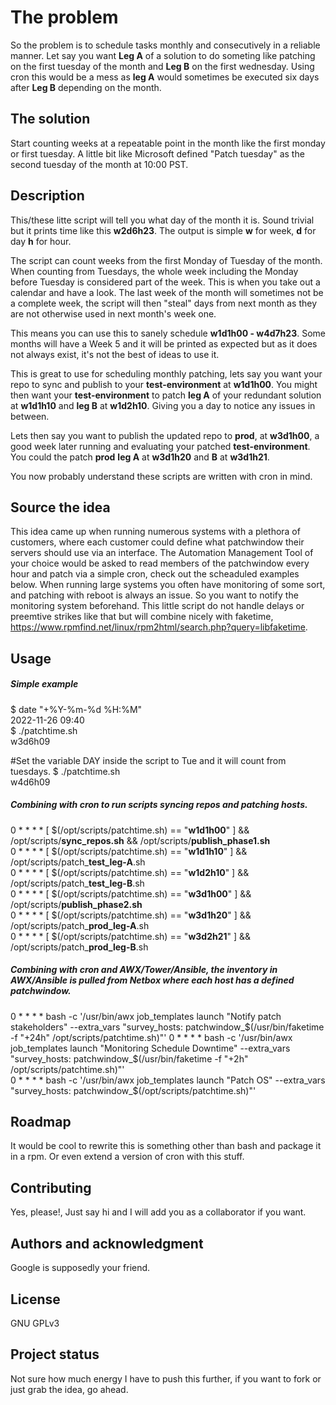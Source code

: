 # The problem
So the problem is to schedule tasks monthly and consecutively in a reliable manner. Let say you want **Leg A** of a solution to do someting like patching on the first tuesday of the month and **Leg B** on the first wednesday. Using cron this would be a mess as **leg A** would sometimes be executed six days after **Leg B** depending on the month.

## The solution
Start counting weeks at a repeatable point in the month like the first monday or first tuesday. A little bit like Microsoft defined "Patch tuesday" as the second tuesday of the month at 10:00 PST.

## Description
This/these litte script will tell you what day of the month it is. Sound trivial but it prints time like this **w2d6h23**. The output is simple **w** for week, **d** for day **h** for hour.

The script can count weeks from the first Monday of Tuesday of the month. When counting from Tuesdays, the whole week including the Monday before Tuesday is considered part of the week. This is when you take out a calendar and have a look. The last week of the month will sometimes not be a complete week, the script will then "steal" days from next month as they are not otherwise used in next month's week one.

This means you can use this to sanely schedule **w1d1h00 - w4d7h23**. Some months will have a Week 5 and it will be printed as expected but as it does not always exist, it's not the best of ideas to use it.

This is great to use for scheduling monthly patching, lets say you want your repo to sync and publish to your **test-environment** at **w1d1h00**. You might then want your **test-environment** to patch **leg A** of your redundant solution at **w1d1h10** and **leg B** at **w1d2h10**. Giving you a day to notice any issues in between.

Lets then say you want to publish the updated repo to **prod**, at **w3d1h00**, a good week later running and evaluating your patched **test-environment**. You could the patch **prod** **leg A** at **w3d1h20** and **B** at **w3d1h21**. 

You now probably understand these scripts are written with cron in mind.

## Source the idea
This idea came up when running numerous systems with a plethora of customers, where each customer could define what patchwindow their servers should use via an interface.
The Automation Management Tool of your choice would be asked to read members of the patchwindow every hour and patch via a simple cron, check out the scheaduled examples below.
When running large systems you often have monitoring of some sort, and patching with reboot is always an issue. So you want to notify the monitoring system beforehand. This little script do not handle delays or preemtive strikes like that but will combine nicely with faketime, https://www.rpmfind.net/linux/rpm2html/search.php?query=libfaketime.

## Usage
##### Simple example
$ date "+%Y-%m-%d %H:%M"  
2022-11-26 09:40  
$ ./patchtime.sh  
w3d6h09

#Set the variable DAY inside the script to Tue and it will count from tuesdays.
$ ./patchtime.sh  
w4d6h09  


##### Combining with cron to run scripts syncing repos and patching hosts.
0 * * * * [ $(/opt/scripts/patchtime.sh) == "**w1d1h00**" ] && /opt/scripts/**sync_repos.sh** && /opt/scripts/**publish_phase1.sh**  
0 * * * * [ $(/opt/scripts/patchtime.sh) == "**w1d1h10**" ] && /opt/scripts/patch_**test_leg-A**.sh  
0 * * * * [ $(/opt/scripts/patchtime.sh) == "**w1d2h10**" ] && /opt/scripts/patch_**test_leg-B**.sh  
0 * * * * [ $(/opt/scripts/patchtime.sh) == "**w3d1h00**" ] && /opt/scripts/**publish_phase2.sh**  
0 * * * * [ $(/opt/scripts/patchtime.sh) == "**w3d1h20**" ] && /opt/scripts/patch_**prod_leg-A**.sh  
0 * * * * [ $(/opt/scripts/patchtime.sh) == "**w3d2h21**" ] && /opt/scripts/patch_**prod_leg-B**.sh  


##### Combining with cron and AWX/Tower/Ansible, the inventory in AWX/Ansible is pulled from Netbox where each host has a defined patchwindow.
0 * * * * bash -c '/usr/bin/awx job_templates launch "Notify patch stakeholders" --extra_vars "survey_hosts: patchwindow_$(/usr/bin/faketime -f "+24h" /opt/scripts/patchtime.sh)"'  
0 * * * * bash -c '/usr/bin/awx job_templates launch "Monitoring Schedule Downtime" --extra_vars "survey_hosts: patchwindow_$(/usr/bin/faketime -f "+2h" /opt/scripts/patchtime.sh)"'  
0 * * * * bash -c '/usr/bin/awx job_templates launch "Patch OS" --extra_vars "survey_hosts: patchwindow_$(/opt/scripts/patchtime.sh)"'  

## Roadmap
It would be cool to rewrite this is something other than bash and package it in a rpm. Or even extend a version of cron with this stuff.

## Contributing
Yes, please!, Just say hi and I will add you as a collaborator if you want.

## Authors and acknowledgment
Google is supposedly your friend.

## License
GNU GPLv3

## Project status
Not sure how much energy I have to push this further, if you want to fork or just grab the idea, go ahead.
